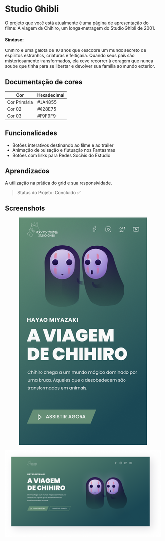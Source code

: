 
# Studio Ghibli
O projeto que você está atualmente é uma página de apresentação do filme: A viagem de Chihiro, um longa-metragem do Studio Ghibli de 2001.

#### Sinópse:

Chihiro é uma garota de 10 anos que descobre um mundo secreto de espíritos estranhos, criaturas e feitiçaria. Quando seus pais são misteriosamente transformados, ela deve recorrer à coragem que nunca soube que tinha para se libertar e devolver sua família ao mundo exterior.


## Documentação de cores

| Cor               | Hexadecimal                                                |
| ----------------- | ---------------------------------------------------------------- |
| Cor Primária       | #1A4855 |
| Cor 02       | #628E75|
| Cor 03       | #F9F9F9|



## Funcionalidades

- Botões interativos destinando ao filme e ao trailer
- Animação de pulsação e flutuação nos Fantasmas
- Botões com links para Redes Sociais do Estúdio

## Aprendizados

A utilização na prática do grid e sua responsividade.

> Status do Projeto: Concluido ✅

## Screenshots


<p align="center">
  <img  src="image/Studio Ghibli (Mobile).png">
</p>

<p align="center">
  <img  src="image/Studio Ghibli.png">
</p>


